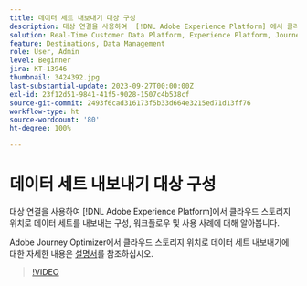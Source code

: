 ```yaml
---
title: 데이터 세트 내보내기 대상 구성
description: 대상 연결을 사용하여  [!DNL Adobe Experience Platform] 에서 클라우드 스토리지 위치로 데이터 세트를 내보내는 구성, 워크플로우 및 사용 사례에 대해 알아봅니다.
solution: Real-Time Customer Data Platform, Experience Platform, Journey Optimizer
feature: Destinations, Data Management
role: User, Admin
level: Beginner
jira: KT-13946
thumbnail: 3424392.jpg
last-substantial-update: 2023-09-27T00:00:00Z
exl-id: 23f12d51-9841-41f5-9028-1507c4b538cf
source-git-commit: 2493f6cad316173f5b33d664e3215ed71d13ff76
workflow-type: ht
source-wordcount: '80'
ht-degree: 100%

---
```


# 데이터 세트 내보내기 대상 구성

대상 연결을 사용하여 [!DNL Adobe Experience Platform]에서 클라우드 스토리지 위치로 데이터 세트를 내보내는 구성, 워크플로우 및 사용 사례에 대해 알아봅니다.

Adobe Journey Optimizer에서 클라우드 스토리지 위치로 데이터 세트 내보내기에 대한 자세한 내용은 [설명서](https://experienceleague.adobe.com/docs/journey-optimizer/using/data-management/datasets/export-datasets.html?lang=ko)를 참조하십시오.

>[!VIDEO](https://video.tv.adobe.com/v/3424392/?learn=on)
